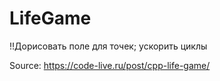 # LifeGame
!!Дорисовать поле для точек; ускорить циклы


Source: https://code-live.ru/post/cpp-life-game/
